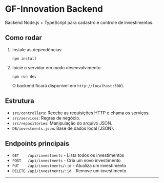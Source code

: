 # GF-Innovation Backend

Backend Node.js + TypeScript para cadastro e controle de investimentos.

## Como rodar

1. Instale as dependências:
   ```
   npm install
   ```
2. Inicie o servidor em modo desenvolvimento:
   ```
   npm run dev
   ```
   O backend ficará disponível em `http://localhost:3001`.

## Estrutura
- `src/controllers`: Recebe as requisições HTTP e chama os serviços.
- `src/services`: Regras de negócio.
- `src/repositories`: Manipulação do arquivo JSON.
- `DB/investments.json`: Base de dados local (JSON).

## Endpoints principais
- `GET    /api/investments`   - Lista todos os investimentos
- `POST   /api/investments`   - Cria um novo investimento
- `PUT    /api/investments/:id` - Atualiza um investimento
- `DELETE /api/investments/:id` - Remove um investimento

---
